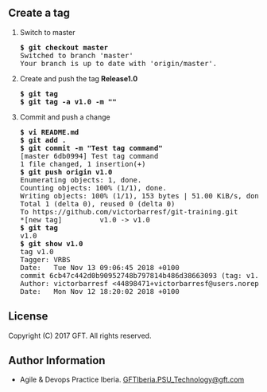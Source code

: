 ## Create a tag

 1. Switch to master  

    <pre>
    <b>$ git checkout master</b>
    Switched to branch 'master'
    Your branch is up to date with 'origin/master'.
    </pre>
    
 2. Create and push the tag **Release1.0**  
 
    <pre>
    <b>$ git tag</b>
    <b>$ git tag -a v1.0 -m ""</b>
    </pre>  

 3. Commit and push a change  

    <pre>
    <b>$ vi README.md</b>
    <b>$ git add .</b>
    <b>$ git commit -m "Test tag command"</b>
    [master 6db0994] Test tag command
    1 file changed, 1 insertion(+)
    <b>$ git push origin v1.0</b>
    Enumerating objects: 1, done.
    Counting objects: 100% (1/1), done.
    Writing objects: 100% (1/1), 153 bytes | 51.00 KiB/s, done.
    Total 1 (delta 0), reused 0 (delta 0)
    To https://github.com/victorbarresf/git-training.git
    *[new tag]         v1.0 -> v1.0
    <b>$ git tag</b>
    v1.0
    <b>$ git show v1.0</b>
    tag v1.0
    Tagger: VRBS <victor.barres@gft.com>
    Date:   Tue Nov 13 09:06:45 2018 +0100
    commit 6cb47c442d0b90952748b797814b486d38663093 (tag: v1.0, origin/master, origin/HEAD)
    Author: victorbarresf <44898471+victorbarresf@users.noreply.github.com>
    Date:   Mon Nov 12 18:20:02 2018 +0100
    </pre>
    

## License
Copyright (C) 2017 GFT. All rights reserved.

## Author Information
* Agile & Devops Practice Iberia. GFTIberia.PSU_Technology@gft.com
